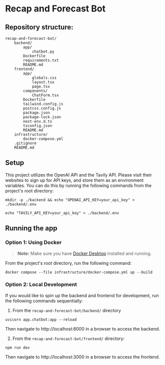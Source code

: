 # Recap and Forecast Bot

## Repository structure:

```
recap-and-forecast-bot/
    backend/
        app/
            chatbot.py
        Dockerfile
        requirements.txt
        README.md
    frontend/
        app/
            globals.css
            layout.tsx
            page.tsx
        components/
            ChatForm.tsx
        Dockerfile
        tailwind.config.js
        postcss.config.js
        package.json
        package-lock.json
        next-env.d.ts
        tsconfig.json
        README.md
    infrastructure/
        docker-compose.yml
    .gitignore
    README.md
```

## Setup

This project utilizes the OpenAI API and the Tavily API. Please visit their websites to sign up for API keys, and store them as an environment variables. You can do this by running the following commands from the project's root directory:
```
mkdir -p ./backend && echo "OPENAI_API_KEY=your_api_key" > ./backend/.env
```
```
echo "TAVILY_API_KEY=your_api_key" > ./backend/.env
```

## Running the app

### Option 1: Using Docker

> **Note:** Make sure you have [Docker Desktop](https://www.docker.com/products/docker-desktop/) installed and running.

From the project's root directory, run the following command:
```
docker compose --file infrastructure/docker-compose.yml up --build
```

### Option 2: Local Development

If you would like to spin up the backend and frontend for development, run the following commands sequentially:

1. From the `recap-and-forecast-bot/backend/` directory
```
uvicorn app.chatbot:app --reload
```
Then navigate to http://localhost:8000 in a browser to access the backend.

2. From the `recap-and-forecast-bot/frontend/` directory:
```
npm run dev
```
Then navigate to http://localhost:3000 in a browser to access the frontend.
